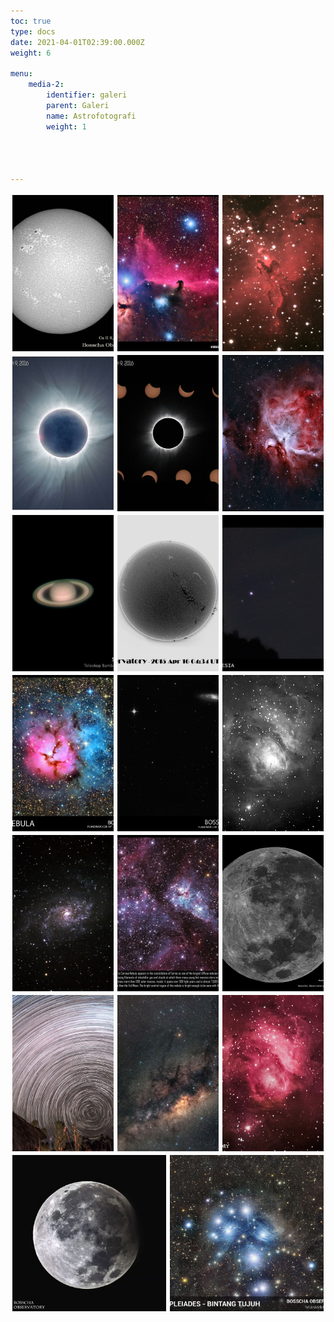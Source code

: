 ```yaml
---
toc: true
type: docs
date: 2021-04-01T02:39:00.000Z
weight: 6

menu:
    media-2:
        identifier: galeri
        parent: Galeri
        name: Astrofotografi
        weight: 1
    



---
```


<style>
        .gallery {
            display: flex;
            flex-wrap: wrap;
        }

        .gallery a[data-fancybox] {
            flex-grow: 1;
            object-fit: cover;
            margin: 2px;
            display: flex;
            width: 25%;
            transition: transform .2s;
        }

        .gallery a[data-fancybox] img {
            height: 250px;
            width: auto;
            max-width: inherit;
            display: inherit;
            margin: 0;
            padding: 1px;
            box-shadow: none;
            vertical-align: inherit;
            object-fit: cover;
            flex-grow: 1;
            width: 25%;
        }

        
        .gallery a[data-fancybox]:hover {
            transform: scale(1.03);
        }
</style>

 <div class="gallery">
    <a href= "astro/sun_calcium.jpg" data-fancybox="cek" data-options='{"caption": "Kenampakan Matahari pada panjang gelombang Ca II K. <br> Observer: Muhammad Yusuf"}'><img src="astro/sun_calcium.jpg"></a>
    <a href= "astro/horsehead.jpg" data-fancybox="cek" data-options='{"caption": "Horsehead Nebula: <br> Nebula ini dikenal juga sebagai Barnard 33, merupakan nebula gelap di konstelasi Orion, berjarak 1500 tahun cahaya dari Bumi. Gambar ini merupakan komposit dari 20 x 600s Luminance, 10 x 600s filter R, 10 x 600s filter G, dan 10 x 600s filter B dan diambil di Kupang, NTT. <br> Instrumen: Teleskop Takahashi FSQ 106ED + CCD SBIG STF8300 + Paramount MyT. <br> Observer: M. Yusuf"}'><img src="astro/horsehead.jpg"></a>
    <a href= "astro/eagle.jpg" data-fancybox="cek" data-options='{"caption": "Nebula Elang (Eagle Nebula, dikenal juga sebagai Messier 16, NGC 6611) merupakan gugus terbuka berusia muda yang berada di konstelasi Serpens. Nebula ini pertama kali ditemukan oleh Jean-Phillipe de Cheseaux pada tahun 1745-1746. Nebula ini dikenal sebagai salah satu tempat pembentukan bintang yang aktif. <br> Observer: Denny Mandey"}'><img src="astro/eagle.jpg"></a>
    <a href= "astro/gmt_2016.jpg" data-fancybox="cek" data-options='{"caption": "Gerhana Matahari Total 2016. <br> Observer: Muhammad Yusuf"}'><img src="astro/gmt_2016.jpg"></a>
    <a href= "astro/gmt_2016_2.png" data-fancybox="cek" data-options='{"caption": "Gerhana Matahari Total 2016. <br> Observer: M. Yusuf, Agus Triono P.J."}'><img src="astro/gmt_2016_2.png"></a>
    <a href= "astro/orion.jpg" data-fancybox="cek" data-options='{"caption": "Nebula Orion (dikenal juga sebagai Messier 42/NGC 1976) merupakan salah satu area pembentukan bintang yang bisa dilihat dengan mata telanjang jika pengamat berada di daerah yang cukup gelap. Nebula Orion berada pada jarak sekitar 1344 tahun cahaya dan memiliki ukuran sekitar 24 tahun cahaya. <br> Observer: Muhammad Yusuf"}'><img src="astro/orion.jpg"></a>
    <a href= "astro/saturnus.jpg" data-fancybox="cek" data-options='{"caption": "Planet Saturnus. <br> Observer: Evan I. Akbar"}'><img src="astro/saturnus.jpg"></a>
    <a href= "astro/sun.png" data-fancybox="cek" data-options='{"caption": "Kenampakan Matahari pada panjang gelombang H-alpha <br> Observer: Muhammad Yusuf"}'><img src="astro/sun.png"></a>
    <a href= "astro/lovejoy.jpg" data-fancybox="cek" data-options='{"caption": "Komet Lovejoy C/2014 Q2. <br> Observer: M. Yusuf & Agus Triono P.J."}'><img src="astro/lovejoy.jpg"></a>
    <a href= "astro/trifid.jpg" data-fancybox="cek" data-options='{"caption": "Nebula Trifid (dikenal sebagai Messier 20/NGC 6514) adalah sebuah area H II di rasi Sagittarius. Nebula ini ditemukan oleh Charles Messier pada 5 Juni 1764. Nebula ini bisa diamati dengan teleskop kecil dan menjadi salah satu favorit target pengamatan astronom amatir. <br> Instrumen: Planewave CDK 14-inch + FLI 11002 + BVR filter. <br> Observer: Muhammad Yusuf"}'><img src="astro/trifid.jpg"></a>
    <a href= "astro/tro.png" data-fancybox="cek" data-options='{"caption": "Leo Triplet merupakan kumpulan kecil galaksi di konstelasi Leo yang berjarak 35 juta tahun cahaya. Kumpulan galaksi ini terdiri atas galaksi M65, M66, dan NGC 3628. <br> Instrumen: Planewave CDK 14-inch + FLI 11002. <br> Observer: Muhammad Yusuf"}'><img src="astro/tro.png"></a>
    <a href= "astro/u32_m8-edit.jpg" data-fancybox="cek" data-options='{"caption": "Nebula Lagoon, dikenal juga sebagai Messier 8, merupakan awan antar bintang besar yang terletak di rasi Sagittarius. Nebula ini pertama kali ditemukan oleh Giovanni Hodierna sekitar tahun 1654. <br> Observer: Muhammad Yusuf"}'><img src="astro/u32_m8-edit.jpg"></a>
    <a href= "astro/u3_triangulum.jpg" data-fancybox="cek" data-options='{"caption": "Galaksi Triangulum merupakan galaksi spiral yang berjarak 2,73 juta tahun cahaya dari Bumi, berada di konstelasi Triangulum. Obyek ini juga dikenal sebagai Messier 33/NGC 598. Galaksi ini merupakan galaksi terbesar ke-3 di Local Group kita setelah galaksi Bimasakti dan galaksi Andromeda. Foto di atas diambil saat ekspedisi ke Nusa Tenggara Timur. <br> Observer: Muhammad Yusuf"}'><img src="astro/u3_triangulum.jpg"></a>
    <a href= "astro/Astro_etacarina.jpg" data-fancybox="cek" data-options='{"caption": "Nebula Eta Carinae merupakan sebuah daerah di lengan Carina-Sagittarius yang terdiri dari kumpulan gas gelap dan terang. Jaraknya sekitar 8500 tahun cahaya dari Bumi. <br> Observer: Muhammad Yusuf"}'><img src="astro/Astro_etacarina.jpg"></a>
    <a href= "astro/u40_supermoon.jpg" data-fancybox="cek" data-options='{"caption": "Fenomena <em>Supermoon</em> tanggal 11 Agustus 2014. <br> Observer: Muhammad Yusuf"}'><img src="astro/u40_supermoon.jpg"></a>
    <a href= "astro/u68_southerntrail1200800-1024x683.jpg" data-fancybox="cek" data-options='{"caption": "Potret trail bintang di sekitar Kutub Selatan Langit. Diambil di Kantor Kecamatan Amfoang Tengah, Nusa Tenggara Timur. <br> Observer: Muhammad Yusuf"}'><img src="astro/u68_southerntrail1200800-1024x683.jpg"></a>
    <a href= "astro/u80_kampanye.jpg" data-fancybox="cek" data-options='{"caption": "Pusat galaksi Bimasakti. Terlihat piringan galaksi dengan pita debu dan gas yang terkesani baik. Terlihat pula rasi bintang Scorpio dengan bintang raksasa merahnya, Antares. <br> Observer: Muhammad Yusuf"}'><img src="astro/u80_kampanye.jpg"></a>
    <a href= "astro/u87_lagoon.jpg" data-fancybox="cek" data-options='{"caption": "Versi berwarna dari nebula Lagoon. Nebula Lagoon, dikenal juga sebagai Messier 8, merupakan awan antar bintang besar yang terletak di rasi Sagittarius. Nebula ini pertama kali ditemukan oleh Giovanni Hodierna sekitar tahun 1654. <br> Observer: Muhammad Yusuf"}'><img src="astro/u87_lagoon.jpg"></a>
    <a href= "astro/u96_IMG_7964-Edit.jpg" data-fancybox="cek" data-options='{"caption": "Fenomena Gerhana Bulan Sebagian. <br> Observer: Muhammad Yusuf"}'><img src="astro/u96_IMG_7964-Edit.jpg"></a>
    <a href= "astro/Astro_Pleiades.jpeg" data-fancybox="cek" data-options='{"caption": "Gugus terbuka yang juga dikenal dengan M45 terletak di rasi Taurus."}'><img src="astro/Astro_Pleiades.jpeg"></a> 

 </div>

